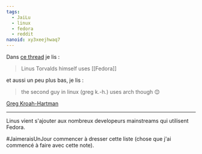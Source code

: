 ```yaml
---
tags:
  - JaiLu
  - linux
  - fedora
  - reddit
nanoid: xy3xeejhwaq7
---
```

Dans [ce thread](https://old.reddit.com/r/linux/comments/1ctxg48/linus_torvalds_on_dogfooding_the_linux_kernel/) je lis :

> Linus Torvalds himself uses [[Fedora]]

et aussi un peu plus bas, je lis :

> the second guy in linux (greg k.-h.) uses arch though 😊

[Greg Kroah-Hartman](https://en.wikipedia.org/wiki/Greg_Kroah-Hartman)

---

Linus vient s'ajouter aux nombreux developeurs mainstreams qui utilisent Fedora.

#JaimeraisUnJour commencer à dresser cette liste (chose que j'ai commencé à faire avec cette note).

